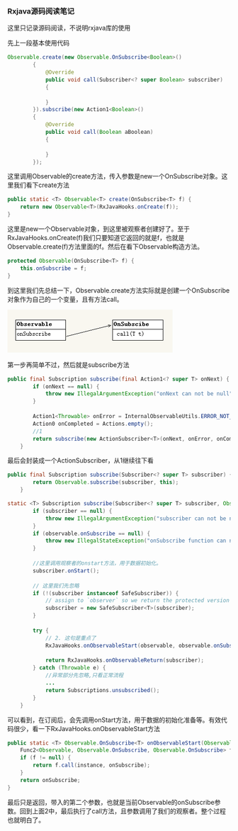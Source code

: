 ### Rxjava源码阅读笔记
这里只记录源码阅读，不说明rxjava库的使用

先上一段基本使用代码

```java
Observable.create(new Observable.OnSubscribe<Boolean>()
        {
            @Override
            public void call(Subscriber<? super Boolean> subscriber)
            {

            }
        }).subscribe(new Action1<Boolean>()
        {
            @Override
            public void call(Boolean aBoolean)
            {

            }
        });

```

这里调用Observable的create方法，传入参数是new一个OnSubscribe对象。这里我们看下create方法

```java
public static <T> Observable<T> create(OnSubscribe<T> f) {
    return new Observable<T>(RxJavaHooks.onCreate(f));
}
```

这里是new一个Observable对象，到这里被观察者创建好了。至于RxJavaHooks.onCreate(f)我们只要知道它返回的就是f，也就是Observable.create(f)方法里面的f。然后在看下Observable构造方法。

```java
protected Observable(OnSubscribe<T> f) {
    this.onSubscribe = f;
}
```

到这里我们先总结一下，Observable.create方法实际就是创建一个OnSubscribe对象作为自己的一个变量，且有方法call。

![image](/pics/observable.png)

第一步再简单不过，然后就是subscribe方法
```java
public final Subscription subscribe(final Action1<? super T> onNext) {
        if (onNext == null) {
            throw new IllegalArgumentException("onNext can not be null");
        }

        Action1<Throwable> onError = InternalObservableUtils.ERROR_NOT_IMPLEMENTED;
        Action0 onCompleted = Actions.empty();
        //1
        return subscribe(new ActionSubscriber<T>(onNext, onError, onCompleted));
    }
```
最后会封装成一个ActionSubscriber，从1继续往下看

```java
public final Subscription subscribe(Subscriber<? super T> subscriber) {
        return Observable.subscribe(subscriber, this);
    }
```
```java
static <T> Subscription subscribe(Subscriber<? super T> subscriber, Observable<T> observable) {
        if (subscriber == null) {
            throw new IllegalArgumentException("subscriber can not be null");
        }
        if (observable.onSubscribe == null) {
            throw new IllegalStateException("onSubscribe function can not be null.");
        }

        //这里调用观察者的onstart方法，用于数据初始化。
        subscriber.onStart();

        // 这里我们先忽略
        if (!(subscriber instanceof SafeSubscriber)) {
            // assign to `observer` so we return the protected version
            subscriber = new SafeSubscriber<T>(subscriber);
        }

        try {
            // 2. 这句是重点了
            RxJavaHooks.onObservableStart(observable, observable.onSubscribe).call(subscriber);
            
            return RxJavaHooks.onObservableReturn(subscriber);
        } catch (Throwable e) {
            //异常部分先忽略,只看正常流程
            ...
            return Subscriptions.unsubscribed();
        }
    }
```
可以看到，在订阅后，会先调用onStart方法，用于数据的初始化准备等。有效代码很少，看一下RxJavaHooks.onObservableStart方法
```java
public static <T> Observable.OnSubscribe<T> onObservableStart(Observable<T> instance, Observable.OnSubscribe<T> onSubscribe) {
    Func2<Observable, Observable.OnSubscribe, Observable.OnSubscribe> f = onObservableStart;
    if (f != null) {
        return f.call(instance, onSubscribe);
    }
    return onSubscribe;
}
```
最后只是返回，带入的第二个参数，也就是当前Observable的onSubscribe参数。回到上面2中，最后执行了call方法，且参数调用了我们的观察者。整个过程也就明白了。

